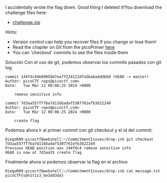 I accidentally wrote the flag down. Good thing I deleted it!You download the challenge files here:

- [challenge.zip](https://artifacts.picoctf.net/c_titan/139/challenge.zip)

Hints:
- Version control can help you recover files if you change or lose them!
- Read the chapter on Git from the picoPrimer [here](https://primer.picoctf.org/#_git_version_control)
- You can 'checkout' commits to see the files inside them

Solución
Con el uso de git, podemos observar los commits pasados con git log
```
commit 144fdc44b09058d7ea7f224121dfa5babadddbb9 (HEAD -> master)
Author: picoCTF <ops@picoctf.com>
Date:   Tue Mar 12 00:06:25 2024 +0000

    remove sensitive info

commit 7d3aa557ff7ba7d116badaf5307761efb3622249
Author: picoCTF <ops@picoctf.com>
Date:   Tue Mar 12 00:06:25 2024 +0000

    create flag
```
Podemos ahora ir al primer commit con git checkout y el id del commit:
```
DiegoR09-picoctf@webshell:~/CommitmentIssues/drop-in$ git checkout 7d3aa557ff7ba7d116badaf5307761efb3622249
Previous HEAD position was 144fdc4 remove sensitive info
HEAD is now at 7d3aa55 create flag
```
Finalmente ahora si podemos observar la flag en el archivo
```
DiegoR09-picoctf@webshell:~/CommitmentIssues/drop-in$ cat message.txt 
picoCTF{s@n1t1z3_be3dd3da}
```